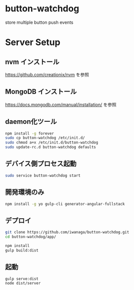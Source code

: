# button-watchdog
store multiple button push events

# Server Setup
## nvm インストール
https://github.com/creationix/nvm を参照

## MongoDB インストール
https://docs.mongodb.com/manual/installation/ を参照

## daemon化ツール
```bash
npm install -g forever
sudo cp button-watchdog /etc/init.d/
sudo chmod a+x /etc/init.d/button-watchdog
sudo update-rc.d button-watchdog defaults
```

## デバイス側プロセス起動
```bash
sudo service button-watchdog start
```

## 開発環境のみ
```bash
npm install -g yo gulp-cli generator-angular-fullstack
```

## デプロイ
```bash
git clone https://github.com/iwanaga/button-watchdog.git
cd button-watchdog/app/

npm install
gulp build:dist
```

## 起動
```bash
gulp serve:dist
node dist/server
```
